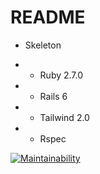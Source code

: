 # README

* Skeleton 

* * Ruby 2.7.0
* * Rails 6
* * Tailwind 2.0
* * Rspec


[![Maintainability](https://api.codeclimate.com/v1/badges/d38703978c4e7c412087/maintainability)](https://codeclimate.com/github/tnksss/tailwind_2_skeleton/maintainability)